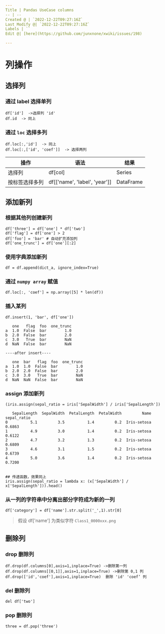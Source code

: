 ```yaml
---
Title | Pandas UseCase columns
-- | --
Created @ | `2022-12-22T09:27:16Z`
Last Modify @| `2022-12-22T09:27:16Z`
Labels | ``
Edit @| [here](https://github.com/junxnone/xwiki/issues/198)

---
```


# 列操作

## 选择列

### 通过 label 选择单列

```
df['id']  ->选择列 'id'
df.id  -> 同上
```

### 通过 `loc` 选择多列
```
df.loc[:,'id']  -> 同上
df.loc[:,['id', 'coef']]  -> 选择两列
```

操作 | 语法 | 结果
-- | -- | --
选择列 | df[col] | Series
按标签选择多列 | df[['name', 'label', 'year']] | DataFrame

## 添加新列

### 根据其他列创建新列

```
df['three'] = df['one'] * df['two']
df['flag'] = df['one'] > 2
df['foo'] = 'bar' # 自动扩充添加列
df['one_trunc'] = df['one'][:2]
```
### 使用字典添加新列

```
df = df.append(dict_a, ignore_index=True)
```

### 通过 `numpy array` 赋值
```
df.loc[:, 'coef'] = np.array([5] * len(df))
```

### 插入某列

```
df.insert(1, 'bar', df['one'])
```
```
   one   flag  foo  one_trunc
a  1.0  False  bar        1.0
b  2.0  False  bar        2.0
c  3.0   True  bar        NaN
d  NaN  False  bar        NaN

----after insert----

   one  bar   flag  foo  one_trunc
a  1.0  1.0  False  bar        1.0
b  2.0  2.0  False  bar        2.0
c  3.0  3.0   True  bar        NaN
d  NaN  NaN  False  bar        NaN
```

### assign 添加新列

```
(iris.assign(sepal_ratio = iris['SepalWidth'] / iris['SepalLength'])

   SepalLength  SepalWidth  PetalLength  PetalWidth         Name  sepal_ratio
0          5.1         3.5          1.4         0.2  Iris-setosa       0.6863
1          4.9         3.0          1.4         0.2  Iris-setosa       0.6122
2          4.7         3.2          1.3         0.2  Iris-setosa       0.6809
3          4.6         3.1          1.5         0.2  Iris-setosa       0.6739
4          5.0         3.6          1.4         0.2  Iris-setosa       0.7200


## 传递函数，效果同上
iris.assign(sepal_ratio = lambda x: (x['SepalWidth'] / x['SepalLength'])).head() 

```

### 从一列的字符串中分离出部分字符成为新的一列

```
df['category'] = df['name'].str.split('_',1).str[0]
```
> 假设 df['name'] 为类似字符 `Class1_0000xxx.png`


## 删除列

### drop 删除列

```
df.drop(df.columns[0],axis=1,inplace=True) ->删除第一列
df.drop(df.columns[[0,1]],axis=1,inplace=True) ->删除第 0,1 列
df.drop(['id','coef'],axis=1,inplace=True)  删除 'id' 'coef‘ 列
```

### del 删除列

```
del df['two']
```

### pop 删除列

```
three = df.pop('three')
```


